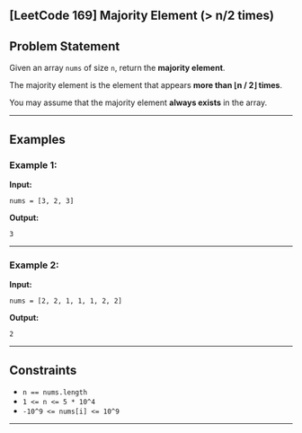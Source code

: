 ## \[LeetCode 169] Majority Element (> n/2 times)

## Problem Statement

Given an array `nums` of size `n`, return the **majority element**.

The majority element is the element that appears **more than ⌊n / 2⌋ times**.

You may assume that the majority element **always exists** in the array.

---

## Examples

### Example 1:

**Input:**

```
nums = [3, 2, 3]
```

**Output:**

```
3
```

---

### Example 2:

**Input:**

```
nums = [2, 2, 1, 1, 1, 2, 2]
```

**Output:**

```
2
```

---

## Constraints

* `n == nums.length`
* `1 <= n <= 5 * 10^4`
* `-10^9 <= nums[i] <= 10^9`

---